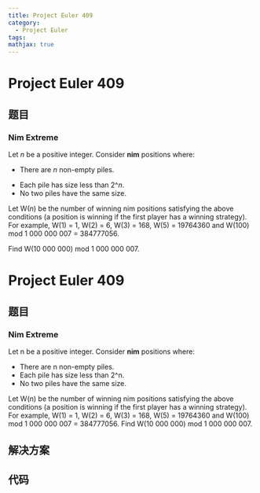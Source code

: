 ```yaml
---
title: Project Euler 409
category:
  - Project Euler
tags:
mathjax: true
---
```

<escape><!-- more --></escape>
    
# Project Euler 409
## 题目
### Nim Extreme


Let <var>n</var> be a positive integer. Consider <b>nim</b> positions where:<ul><li>There are <var>n</var> non-empty piles.
</li><li>Each pile has size less than 2^<var>n</var>.
</li><li>No two piles have the same size.
</li></ul>Let W(<var>n</var>) be the number of winning nim positions satisfying the above
conditions (a position is winning if the first player has a winning strategy). For example, W(1) = 1, W(2) = 6, W(3) = 168, W(5) = 19764360 and W(100) mod 1 000 000 007 = 384777056.

Find W(10 000 000) mod 1 000 000 007.




# Project Euler 409
## 题目
### Nim Extreme

Let n be a positive integer. Consider **nim** positions where:
<ul>
<li>There are n non-empty piles.</li>
<li>Each pile has size less than 2^n.</li>
<li>No two piles have the same size.</li>
</ul>
Let W(n) be the number of winning nim positions satisfying the above conditions (a position is winning if the first player has a winning strategy). For example, W(1) = 1, W(2) = 6, W(3) = 168, W(5) = 19764360 and W(100) mod 1&nbsp;000&nbsp;000&nbsp;007 = 384777056.
Find W(10&nbsp;000&nbsp;000) mod 1&nbsp;000&nbsp;000&nbsp;007.


## 解决方案


## 代码


